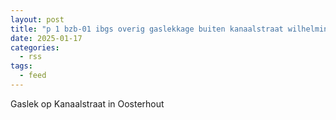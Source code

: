 ```yaml
---
layout: post
title: "p 1 bzb-01 ibgs overig gaslekkage buiten kanaalstraat wilhelminakanaal oost oosterhout nb 205092 205335"
date: 2025-01-17
categories: 
  - rss
tags: 
  - feed
---
```


Gaslek op Kanaalstraat in Oosterhout
